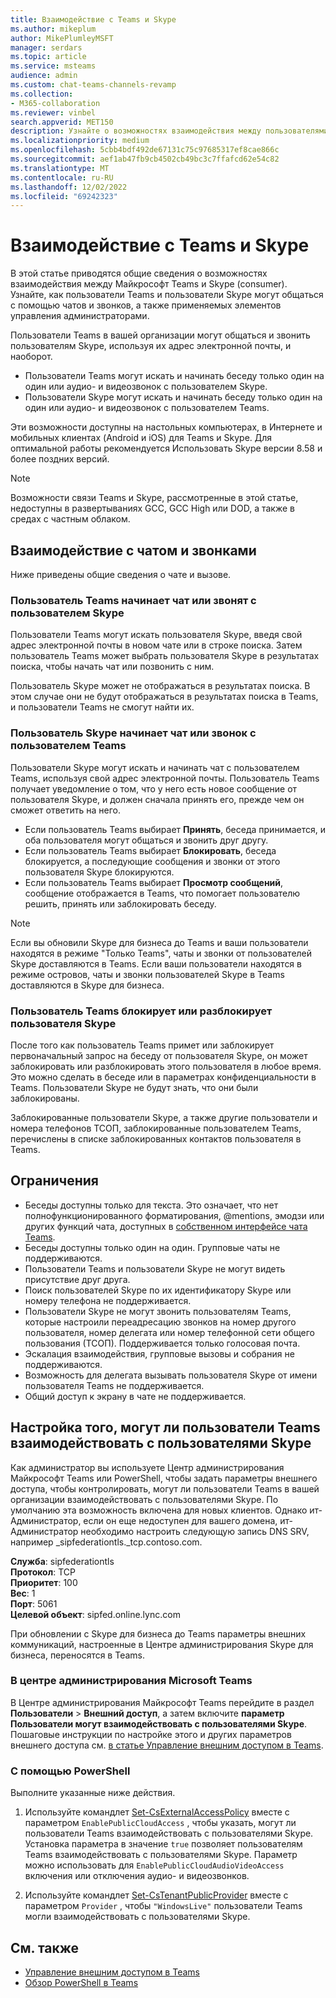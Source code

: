 ```yaml
---
title: Взаимодействие с Teams и Skype
ms.author: mikeplum
author: MikePlumleyMSFT
manager: serdars
ms.topic: article
ms.service: msteams
audience: admin
ms.custom: chat-teams-channels-revamp
ms.collection:
- M365-collaboration
ms.reviewer: vinbel
search.appverid: MET150
description: Узнайте о возможностях взаимодействия между пользователями Teams в вашей организации и пользователями Skype (потребителей).
ms.localizationpriority: medium
ms.openlocfilehash: 5cbb4bdf492de67131c75c97685317ef8cae866c
ms.sourcegitcommit: aef1ab47fb9cb4502cb49bc3c7ffafcd62e54c82
ms.translationtype: MT
ms.contentlocale: ru-RU
ms.lasthandoff: 12/02/2022
ms.locfileid: "69242323"
---
```

# <a name="teams-and-skype-interoperability"></a>Взаимодействие с Teams и Skype

В этой статье приводятся общие сведения о возможностях взаимодействия между Майкрософт Teams и Skype (consumer). Узнайте, как пользователи Teams и пользователи Skype могут общаться с помощью чатов и звонков, а также применяемых элементов управления администраторами.

Пользователи Teams в вашей организации могут общаться и звонить пользователям Skype, используя их адрес электронной почты, и наоборот.

- Пользователи Teams могут искать и начинать беседу только один на один или аудио- и видеозвонок с пользователем Skype.
- Пользователи Skype могут искать и начинать беседу только один на один или аудио- и видеозвонок с пользователем Teams.

Эти возможности доступны на настольных компьютерах, в Интернете и мобильных клиентах (Android и iOS) для Teams и Skype. Для оптимальной работы рекомендуется Использовать Skype версии 8.58 и более поздних версий.

> [!NOTE]
> Возможности связи Teams и Skype, рассмотренные в этой статье, недоступны в развертываниях GCC, GCC High или DOD, а также в средах с частным облаком.

## <a name="chat-and-calling-experience"></a>Взаимодействие с чатом и звонками

Ниже приведены общие сведения о чате и вызове.

### <a name="teams-user-starts-a-chat-or-call-with-a-skype-user"></a>Пользователь Teams начинает чат или звонят с пользователем Skype

Пользователи Teams могут искать пользователя Skype, введя свой адрес электронной почты в новом чате или в строке поиска.  Затем пользователь Teams может выбрать пользователя Skype в результатах поиска, чтобы начать чат или позвонить с ним.

Пользователь Skype может не отображаться в результатах поиска. В этом случае они не будут отображаться в результатах поиска в Teams, и пользователи Teams не смогут найти их.

### <a name="skype-user-starts-a-chat-or-call-with-a-teams-user"></a>Пользователь Skype начинает чат или звонок с пользователем Teams

Пользователи Skype могут искать и начинать чат с пользователем Teams, используя свой адрес электронной почты. Пользователь Teams получает уведомление о том, что у него есть новое сообщение от пользователя Skype, и должен сначала принять его, прежде чем он сможет ответить на него.

- Если пользователь Teams выбирает **Принять**, беседа принимается, и оба пользователя могут общаться и звонить друг другу.
- Если пользователь Teams выбирает **Блокировать**, беседа блокируется, а последующие сообщения и звонки от этого пользователя Skype блокируются.
- Если пользователь Teams выбирает **Просмотр сообщений**, сообщение отображается в Teams, что помогает пользователю решить, принять или заблокировать беседу.

> [!NOTE]
> Если вы обновили Skype для бизнеса до Teams и ваши пользователи находятся в режиме "Только Teams", чаты и звонки от пользователей Skype доставляются в Teams. Если ваши пользователи находятся в режиме островов, чаты и звонки пользователей Skype в Teams доставляются в Skype для бизнеса.

### <a name="teams-user-blocks-or-unblocks-a-skype-user"></a>Пользователь Teams блокирует или разблокирует пользователя Skype

После того как пользователь Teams примет или заблокирует первоначальный запрос на беседу от пользователя Skype, он может заблокировать или разблокировать этого пользователя в любое время. Это можно сделать в беседе или в параметрах конфиденциальности в Teams. Пользователи Skype не будут знать, что они были заблокированы.

Заблокированные пользователи Skype, а также другие пользователи и номера телефонов ТСОП, заблокированные пользователем Teams, перечислены в списке заблокированных контактов пользователя в Teams.

## <a name="limitations"></a>Ограничения

- Беседы доступны только для текста. Это означает, что нет полнофункционированного форматирования, @mentions, эмодзи или других функций чата, доступных в [собственном интерфейсе чата Teams](native-chat-for-external-users.md).
- Беседы доступны только один на один. Групповые чаты не поддерживаются.
- Пользователи Teams и пользователи Skype не могут видеть присутствие друг друга.
- Поиск пользователей Skype по их идентификатору Skype или номеру телефона не поддерживается.
- Пользователи Skype не могут звонить пользователям Teams, которые настроили переадресацию звонков на номер другого пользователя, номер делегата или номер телефонной сети общего пользования (ТСОП).  Поддерживается только голосовая почта.
- Эскалация взаимодействия, групповые вызовы и собрания не поддерживаются.
- Возможность для делегата вызывать пользователя Skype от имени пользователя Teams не поддерживается.
- Общий доступ к экрану в чате не поддерживается.

## <a name="set-whether-teams-users-can-communicate-with-skype-users"></a>Настройка того, могут ли пользователи Teams взаимодействовать с пользователями Skype

Как администратор вы используете Центр администрирования Майкрософт Teams или PowerShell, чтобы задать параметры внешнего доступа, чтобы контролировать, могут ли пользователи Teams в вашей организации взаимодействовать с пользователями Skype. По умолчанию эта возможность включена для новых клиентов. Однако ит-Администратор, если он еще недоступен для вашего домена, ит-Администратор необходимо настроить следующую запись DNS SRV, например _sipfederationtls._tcp.contoso.com.  

**Служба**: sipfederationtls<br/>
**Протокол**: TCP<br/>
**Приоритет**: 100<br/>
**Вес**: 1<br/>
**Порт**: 5061<br/>
**Целевой объект**: sipfed.online.lync.com

При обновлении с Skype для бизнеса до Teams параметры внешних коммуникаций, настроенные в Центре администрирования Skype для бизнеса, переносятся в Teams.

### <a name="in-the-microsoft-teams-admin-center"></a>В центре администрирования Microsoft Teams 

В Центре администрирования Майкрософт Teams перейдите в раздел **Пользователи** > **Внешний доступ**, а затем включите **параметр Пользователи могут взаимодействовать с пользователями Skype**. Пошаговые инструкции по настройке этого и других параметров внешнего доступа см. [в статье Управление внешним доступом в Teams](./manage-external-access.md).

### <a name="using-powershell"></a>С помощью PowerShell

Выполните указанные ниже действия. 
1. Используйте командлет [Set-CsExternalAccessPolicy](/powershell/module/skype/set-csexternalaccesspolicy) вместе с параметром ```EnablePublicCloudAccess``` , чтобы указать, могут ли пользователи Teams взаимодействовать с пользователями Skype. Установка параметра в значение ```true``` позволяет пользователям Teams взаимодействовать с пользователями Skype. Параметр можно использовать для ```EnablePublicCloudAudioVideoAccess``` включения или отключения аудио- и видеозвонков.

2. Используйте командлет [Set-CsTenantPublicProvider](/powershell/module/skype/Set-CsTenantPublicProvider) вместе с параметром ```Provider``` , чтобы ```"WindowsLive"``` пользователи Teams могли взаимодействовать с пользователями Skype.

## <a name="related-topics"></a>См. также

- [Управление внешним доступом в Teams](manage-external-access.md)
- [Обзор PowerShell в Teams](teams-powershell-overview.md)
